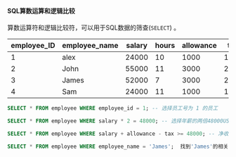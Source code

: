 #### SQL算数运算和逻辑比较

算数运算符和逻辑比较符，可以用于SQL数据的筛查(`SELECT`) 。

| **employee_ID** | **employee_name** | **salary** | **hours** | **allowance** | **tax** |
| --- | --- | --- | --- | --- | --- |
| 1   | alex | 24000 | 10  | 1000 | 1000 |
| 2   | John | 55000 | 11  | 3000 | 2000 |
| 3   | James | 52000 | 7   | 3000 | 2000 |
| 4   | Sam | 24000 | 11  | 1000 | 1000 |

```sql
SELECT * FROM employee WHERE employee_id = 1; -- 选择员工号为 1 的员工

SELECT * FROM employee WHERE salary * 2 = 48000; -- 选择年薪的两倍48000USD的员工

SELECT * FROM employee WHERE salary + allowance - tax >= 48000; -- 净收入大于于48000

SELECT * FROM employee WHERE employee_name = 'James';  找到'James'的相关信息
```